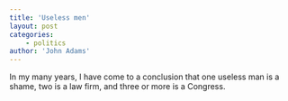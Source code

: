 ```yaml
---
title: 'Useless men'
layout: post
categories:
    - politics
author: 'John Adams'
---
```


In my many years, I have come to a conclusion that one useless man is a shame, two is a law firm, and three or more is a Congress.
